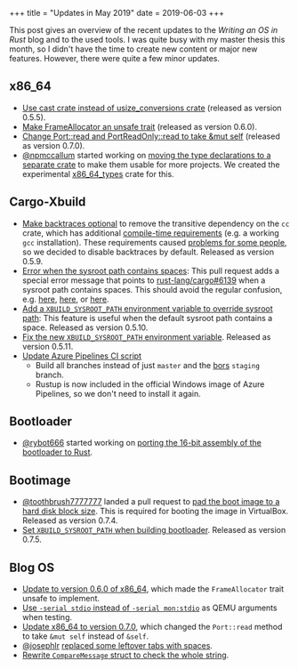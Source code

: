 +++
title = "Updates in May 2019"
date = 2019-06-03
+++

This post gives an overview of the recent updates to the _Writing an OS in Rust_ blog and to the used tools. I was quite busy with my master thesis this month, so I didn't have the time to create new content or major new features. However, there were quite a few minor updates.

## x86_64

- [Use cast crate instead of usize_conversions crate](https://github.com/rust-osdev/x86_64/pull/70) (released as version 0.5.5).
- [Make FrameAllocator an unsafe trait](https://github.com/rust-osdev/x86_64/pull/71) (released as version 0.6.0).
- [Change Port::read and PortReadOnly::read to take &mut self](https://github.com/rust-osdev/x86_64/pull/76) (released as version 0.7.0).
- [@npmccallum](https://github.com/npmccallum) started working on [moving the type declarations to a separate crate](https://github.com/rust-osdev/x86_64/issues/72) to make them usable for more projects. We created the experimental [x86_64_types](https://github.com/rust-osdev/x86_64_types/) crate for this.

## Cargo-Xbuild

- [Make backtraces optional](https://github.com/rust-osdev/cargo-xbuild/commit/bd73f5a1b975f1938abd5b4c17a048d2018741b7) to remove the transitive dependency on the `cc` crate, which has additional [compile-time requirements](https://github.com/alexcrichton/cc-rs#compile-time-requirements) (e.g. a working `gcc` installation). These requirements caused [problems for some people](https://elijah-team.github.io/programming-with-elijah/issues/612), so we decided to disable backtraces by default. Released as version 0.5.9.
- [Error when the sysroot path contains spaces](https://github.com/rust-osdev/cargo-xbuild/pull/32): This pull request adds a special error message that points to [rust-lang/cargo#6139](https://github.com/rust-lang/cargo/issues/6139) when a sysroot path contains spaces. This should avoid the regular confusion, e.g. [here](https://elijah-team.github.io/programming-with-elijah/issues/464#issuecomment-427793367), [here](https://elijah-team.github.io/programming-with-elijah/issues/403#issuecomment-483046786), or [here](https://elijah-team.github.io/programming-with-elijah/issues/403#issuecomment-487313363).
- [Add a `XBUILD_SYSROOT_PATH` environment variable to override sysroot path](https://github.com/rust-osdev/cargo-xbuild/pull/33): This feature is useful when the default sysroot path contains a space. Released as version 0.5.10.
- [Fix the new `XBUILD_SYSROOT_PATH` environment variable](https://github.com/rust-osdev/cargo-xbuild/pull/34). Released as version 0.5.11.
- [Update Azure Pipelines CI script](https://github.com/rust-osdev/bootimage/pull/40)
  - Build all branches instead of just `master` and the [bors](https://bors.tech/) `staging` branch.
  - Rustup is now included in the official Windows image of Azure Pipelines, so we don't need to install it again.

## Bootloader

- [@rybot666](https://github.com/rybot666) started working on [porting the 16-bit assembly of the bootloader to Rust](https://github.com/rust-osdev/bootloader/issues/24).

## Bootimage

- [@toothbrush7777777](https://github.com/toothbrush7777777) landed a pull request to [pad the boot image to a hard disk block size](https://github.com/rust-osdev/bootimage/pull/39). This is required for booting the image in VirtualBox. Released as version 0.7.4.
- [Set `XBUILD_SYSROOT_PATH` when building bootloader](https://github.com/rust-osdev/bootimage/pull/41). Released as version 0.7.5.

## Blog OS

- [Update to version 0.6.0 of x86_64](https://elijah-team.github.io/programming-with-elijah/pull/600), which made the `FrameAllocator` trait unsafe to implement.
- [Use `-serial stdio` instead of `-serial mon:stdio`](https://elijah-team.github.io/programming-with-elijah/pull/604) as QEMU arguments when testing.
- [Update x86_64 to version 0.7.0](https://elijah-team.github.io/programming-with-elijah/pull/606), which changed the `Port::read` method to take `&mut self` instead of `&self`.
- [@josephlr](https://github.com/josephlr) [replaced some leftover tabs with spaces](https://elijah-team.github.io/programming-with-elijah/pull/609).
- [Rewrite `CompareMessage` struct to check the whole string](https://elijah-team.github.io/programming-with-elijah/pull/611).